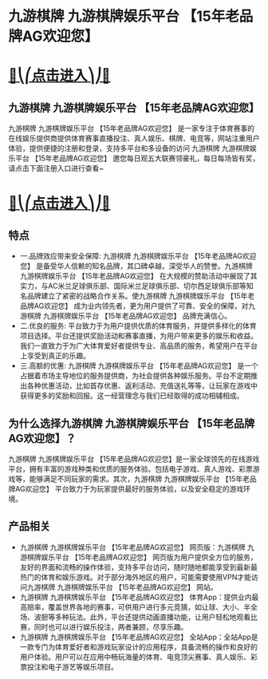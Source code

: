 # 九游棋牌 九游棋牌娱乐平台 【15年老品牌AG欢迎您】

# [🍉⎝⎛点击进入⎞⎠🍉](https://kkdd668.cn)
## 九游棋牌 九游棋牌娱乐平台 【15年老品牌AG欢迎您】
九游棋牌 九游棋牌娱乐平台 【15年老品牌AG欢迎您】 是一家专注于体育赛事的在线娱乐提供商提供体育赛事直播投注、真人娱乐、棋牌、电竞等，网站注重用户体验，提供便捷的注册和登录，支持多平台和多设备的访问 九游棋牌 九游棋牌娱乐平台 【15年老品牌AG欢迎您】 邀您每日观五大联赛领豪礼，每日每场皆有奖，请点击下面注册入口进行查看~
# [🍉⎝⎛点击进入⎞⎠🍉](https://kkdd668.cn)

## 特点
- 一.品牌效应带来安全保障: 九游棋牌 九游棋牌娱乐平台 【15年老品牌AG欢迎您】 是备受华人信赖的知名品牌，其口碑卓越，深受华人的赞誉。九游棋牌 九游棋牌娱乐平台 【15年老品牌AG欢迎您】 在大规模的赞助活动中展现了其实力，与AC米兰足球俱乐部、国际米兰足球俱乐部、切尔西足球俱乐部等知名品牌建立了紧密的战略合作关系。使九游棋牌 九游棋牌娱乐平台 【15年老品牌AG欢迎您】 成为业内领先者，更为用户提供了可靠、安全的保障，对九游棋牌 九游棋牌娱乐平台 【15年老品牌AG欢迎您】 品牌充满信心。
- 二.优良的服务: 平台致力于为用户提供优质的体育服务，并提供多样化的体育项目选择。平台还提供奖励活动和赛事直播，为用户带来更多的娱乐和收益。我们一直致力于为广大体育爱好者提供专业、高品质的服务，希望用户在平台上享受到真正的乐趣。
- 三.高额的优惠: 九游棋牌 九游棋牌娱乐平台 【15年老品牌AG欢迎您】 是一个占据着市场主导地位的服务提供商，为社会提供各种娱乐服务。平台不定期推出各种优惠活动，比如首存优惠、返利活动、充值送礼等等，让玩家在游戏中获得更多的奖励和回报。这一经营理念与我们已经取得的成功相辅相成。

## 为什么选择九游棋牌 九游棋牌娱乐平台 【15年老品牌AG欢迎您】？
九游棋牌 九游棋牌娱乐平台 【15年老品牌AG欢迎您】是一家全球领先的在线游戏平台，拥有丰富的游戏种类和优质的服务体验。包括电子游戏、真人游戏、彩票游戏等，能够满足不同玩家的需求。其次，九游棋牌 九游棋牌娱乐平台 【15年老品牌AG欢迎您】 平台致力于为玩家提供最好的服务体验，以及安全稳定的游戏环境。
## 产品相关
- 九游棋牌 九游棋牌娱乐平台 【15年老品牌AG欢迎您】 网页版：九游棋牌 九游棋牌娱乐平台 【15年老品牌AG欢迎您】 网页版为用户提供全方位的服务，友好的界面和流畅的操作体验，支持多平台访问，随时随地都能享受到最新最热门的体育和娱乐游戏。对于部分海外地区的用户，可能需要使用VPN才能访问九游棋牌 九游棋牌娱乐平台 【15年老品牌AG欢迎您】 网站。
- 九游棋牌 九游棋牌娱乐平台 【15年老品牌AG欢迎您】 体育App：提供业内最高赔率，覆盖世界各地的赛事，可供用户进行多元竞猜，如让球、大小、半全场、波胆等多种玩法。此外，平台还提供动画直播功能，让用户轻松地观看比赛，同时也可以进行娱乐投注，两者兼顾，尽享乐趣。
- 九游棋牌 九游棋牌娱乐平台 【15年老品牌AG欢迎您】 全站App：全站App是一款专门为体育爱好者和游戏玩家设计的应用程序，具备流畅的操作和良好的用户体验。用户可以在应用中畅玩海量的体育、电竞顶尖赛事、真人娱乐、彩票投注和电子游艺等娱乐项目。
